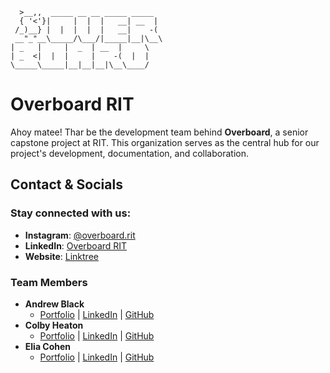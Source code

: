 ```
  >__,,  _____ __ __ _____ _____ 
  { '<'}|     |  |  |   __| __  |
 /_)__} |  |  |  |  |   __|    -(
 __"_"__\_____/\___/|_____|__|\__\
| _   |     |  _  | __  |     \
| _  <|  |  |     |    -(  |  |
\_____\_____|__|__|__|\__\____/
```
# Overboard RIT

Ahoy matee! Thar be the development team behind **Overboard**, a senior capstone project at RIT. This organization serves as the central hub for our project's development, documentation, and collaboration.

## Contact & Socials  

### Stay connected with us:  
- **Instagram**: [@overboard.rit](https://www.instagram.com/overboard.rit)  
- **LinkedIn**: [Overboard RIT](https://www.linkedin.com/company/overboard-rit/)  
- **Website**: [Linktree](https://linktr.ee/overboardrit)  

### Team Members
- **Andrew Black**
  - [Portfolio](https://blackandrew35.wixsite.com/portfolio) | [LinkedIn](https://www.linkedin.com/in/andrew-black-/) | [GitHub](https://github.com/AB-blackA)
- **Colby Heaton**
  - [Portfolio](https://people.rit.edu/clh5602/portfolio/) | [LinkedIn](https://www.linkedin.com/in/colby-heaton-4a304721b/) | [GitHub](https://github.com/clh5602/)
- **Elia Cohen**
  - [Portfolio](https://maffie.dev/) | [LinkedIn](https://www.linkedin.com/in/maffier/) | [GitHub](https://github.com/maffiemaffie)
